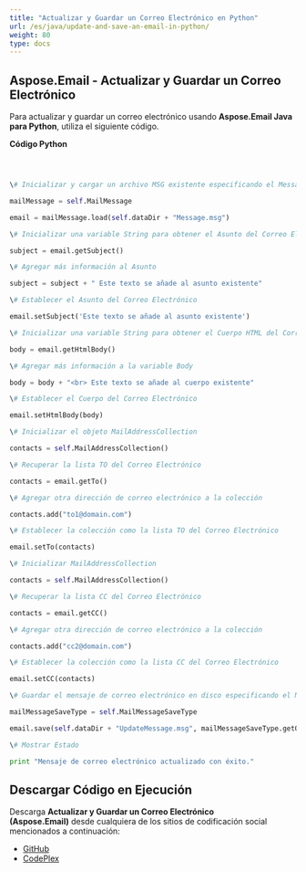 ```yaml
---
title: "Actualizar y Guardar un Correo Electrónico en Python"
url: /es/java/update-and-save-an-email-in-python/
weight: 80
type: docs
---
```


## **Aspose.Email - Actualizar y Guardar un Correo Electrónico**
Para actualizar y guardar un correo electrónico usando **Aspose.Email Java para Python**, utiliza el siguiente código.

**Código Python**

``` python



\# Inicializar y cargar un archivo MSG existente especificando el MessageFormat

mailMessage = self.MailMessage

email = mailMessage.load(self.dataDir + "Message.msg")

\# Inicializar una variable String para obtener el Asunto del Correo Electrónico

subject = email.getSubject()

\# Agregar más información al Asunto

subject = subject + " Este texto se añade al asunto existente"

\# Establecer el Asunto del Correo Electrónico

email.setSubject('Este texto se añade al asunto existente')

\# Inicializar una variable String para obtener el Cuerpo HTML del Correo Electrónico

body = email.getHtmlBody()

\# Agregar más información a la variable Body

body = body + "<br> Este texto se añade al cuerpo existente"

\# Establecer el Cuerpo del Correo Electrónico

email.setHtmlBody(body)

\# Inicializar el objeto MailAddressCollection

contacts = self.MailAddressCollection()

\# Recuperar la lista TO del Correo Electrónico

contacts = email.getTo()

\# Agregar otra dirección de correo electrónico a la colección

contacts.add("to1@domain.com")

\# Establecer la colección como la lista TO del Correo Electrónico

email.setTo(contacts)

\# Inicializar MailAddressCollection

contacts = self.MailAddressCollection()

\# Recuperar la lista CC del Correo Electrónico

contacts = email.getCC()

\# Agregar otra dirección de correo electrónico a la colección

contacts.add("cc2@domain.com")

\# Establecer la colección como la lista CC del Correo Electrónico

email.setCC(contacts)

\# Guardar el mensaje de correo electrónico en disco especificando el MessageFormat

mailMessageSaveType = self.MailMessageSaveType

email.save(self.dataDir + "UpdateMessage.msg", mailMessageSaveType.getOutlookMessageFormat())

\# Mostrar Estado

print "Mensaje de correo electrónico actualizado con éxito."

```
## **Descargar Código en Ejecución**
Descarga **Actualizar y Guardar un Correo Electrónico (Aspose.Email)** desde cualquiera de los sitios de codificación social mencionados a continuación:

- [GitHub](https://github.com/aspose-email/Aspose.Email-for-Java/releases/tag/Aspose.Email_Java_for_Python-v1.0)
- [CodePlex](http://asposeemailjavapython.codeplex.com/releases/)